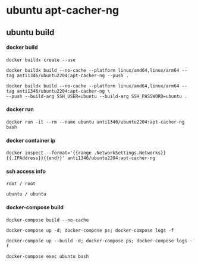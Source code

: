 # ubuntu apt-cacher-ng

## ubuntu build
#### docker build
```
docker buildx create --use
```
```
docker buildx build --no-cache --platform linux/amd64,linux/arm64 --tag anti1346/ubuntu2204:apt-cacher-ng --push .
```
```
docker buildx build --no-cache --platform linux/amd64,linux/arm64 --tag anti1346/ubuntu2204:apt-cacher-ng \
--push --build-arg SSH_USER=ubuntu --build-arg SSH_PASSWORD=ubuntu .
```
#### docker run
```
docker run -it --rm --name ubuntu anti1346/ubuntu2204:apt-cacher-ng bash
```
#### docker container ip
```
docker inspect --format='{{range .NetworkSettings.Networks}}{{.IPAddress}}{{end}}' anti1346/ubuntu2204:apt-cacher-ng
```
#### ssh access info
```
root / root
```
```
ubuntu / ubuntu
```

#### docker-compose build
```
docker-compose build --no-cache
```
```
docker-compose up -d; docker-compose ps; docker-compose logs -f
```
```
docker-compose up --build -d; docker-compose ps; docker-compose logs -f
```
```
docker-compose exec ubuntu bash
```
